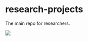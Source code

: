 # research-projects
The main repo for researchers.

<a href="https://zenhub.com"><img src="https://raw.githubusercontent.com/ZenHubIO/support/master/zenhub-badge.png"></a>

